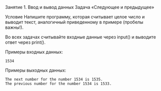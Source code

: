 

Занятие 1. Ввод и вывод данных
Задача «Следующее и предыдущее»

Условие
        Напишите программу, которая считывает целое число и выводит текст, аналогичный приведенному в примере (пробелы важны!).

        
Во всех задачах считывайте входные данные через input() и выводите ответ через print().
        


Примеры входных данных:
```
1534
```

Примеры выходных данных:
```
The next number for the number 1534 is 1535.
The previous number for the number 1534 is 1533.
```